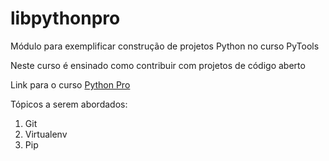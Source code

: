 # libpythonpro
Módulo para exemplificar construção de projetos Python no curso PyTools

Neste curso é ensinado como contribuir com projetos de código aberto

Link para o curso [Python Pro](https://www.python.pro.br)

Tópicos a serem abordados:
 1. Git
 2. Virtualenv
 3. Pip
